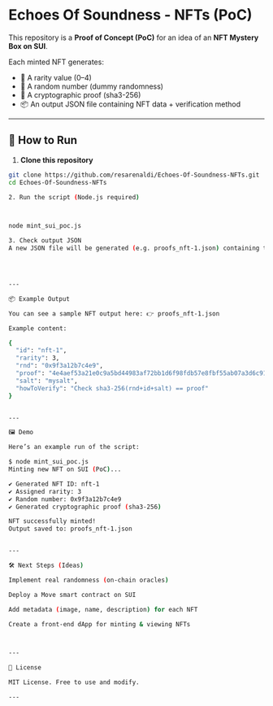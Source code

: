 # Echoes Of Soundness - NFTs (PoC)

This repository is a **Proof of Concept (PoC)** for an idea of an **NFT Mystery Box on SUI**.

Each minted NFT generates:
- 🎲 A rarity value (0–4)  
- 🔀 A random number (dummy randomness)  
- 🔐 A cryptographic proof (sha3-256)  
- 📦 An output JSON file containing NFT data + verification method  

---

## 🚀 How to Run

1. **Clone this repository**

```bash
git clone https://github.com/resarenaldi/Echoes-Of-Soundness-NFTs.git
cd Echoes-Of-Soundness-NFTs

2. Run the script (Node.js required)



node mint_sui_poc.js

3. Check output JSON
A new JSON file will be generated (e.g. proofs_nft-1.json) containing the NFT data and proof.




---

📦 Example Output

You can see a sample NFT output here: 👉 proofs_nft-1.json

Example content:

{
  "id": "nft-1",
  "rarity": 3,
  "rnd": "0x9f3a12b7c4e9",
  "proof": "4e4aef53a21e0c9a5bd44983af72bb1d6f98fdb57e8fbf55ab07a3d6c91e2a4",
  "salt": "mysalt",
  "howToVerify": "Check sha3-256(rnd+id+salt) == proof"
}


---

🖼 Demo

Here’s an example run of the script:

$ node mint_sui_poc.js
Minting new NFT on SUI (PoC)...

✔ Generated NFT ID: nft-1
✔ Assigned rarity: 3
✔ Random number: 0x9f3a12b7c4e9
✔ Generated cryptographic proof (sha3-256)

NFT successfully minted!
Output saved to: proofs_nft-1.json


---

🛠 Next Steps (Ideas)

Implement real randomness (on-chain oracles)

Deploy a Move smart contract on SUI

Add metadata (image, name, description) for each NFT

Create a front-end dApp for minting & viewing NFTs



---

📜 License

MIT License. Free to use and modify.

---

